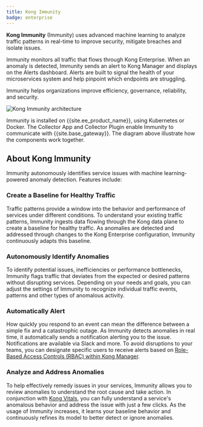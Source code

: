 ```yaml
---
title: Kong Immunity
badge: enterprise
---
```


**Kong Immunity** (Immunity) uses advanced machine learning to analyze traffic patterns in real-time to improve security, mitigate breaches and isolate issues.  

Immunity monitors all traffic that flows through Kong Enterprise. When an anomaly is detected, Immunity sends an alert to Kong Manager and displays on the Alerts dashboard. Alerts are built to signal the health of your microservices system and help pinpoint which endpoints are struggling.

Immunity helps organizations improve efficiency, governance, reliability, and security.

![Kong Immunity architecture](/assets/images/docs/ee/brain-immunity/immunity-overview.png)

Immunity is installed on {{site.ee_product_name}}, using Kubernetes or Docker. The Collector App and Collector Plugin enable Immunity to communicate with {{site.base_gateway}}. The diagram above illustrate how the components work together.


## About Kong Immunity
Immunity autonomously identifies service issues with machine learning-powered anomaly detection. Features include:

### Create a Baseline for Healthy Traffic
Traffic patterns provide a window into the behavior and performance of services under different conditions. To understand your existing traffic patterns, Immunity ingests data flowing through the Kong data plane to create a baseline for healthy traffic. As anomalies are detected and addressed through changes to the Kong Enterprise configuration, Immunity continuously adapts this baseline.

### Autonomously Identify Anomalies
To identify potential issues, inefficiencies or performance bottlenecks, Immunity flags traffic that deviates from the expected or desired patterns without disrupting services. Depending on your needs and goals, you can adjust the settings of Immunity to recognize individual traffic events, patterns and other types of anomalous activity.

### Automatically Alert
How quickly you respond to an event can mean the difference between a simple fix and a catastrophic outage. As Immunity detects anomalies in real time, it automatically sends a notification alerting you to the issue. Notifications are available via Slack and more. To avoid disruptions to your teams, you can designate specific users to receive alerts based on [Role-Based Access Controls (RBAC) within Kong Manager](/gateway/{{page.kong_version}}/configure/auth/rbac).

### Analyze and Address Anomalies
To help effectively remedy issues in your services, Immunity allows you to review anomalies to understand the root cause and take action. In conjunction with [Kong Vitals](/gateway/{{page.kong_version}}/vitals/), you can fully understand a service's anomalous behavior and address the issue with just a few clicks. As the usage of Immunity increases, it learns your baseline behavior and continuously refines its model to better detect or ignore anomalies.
